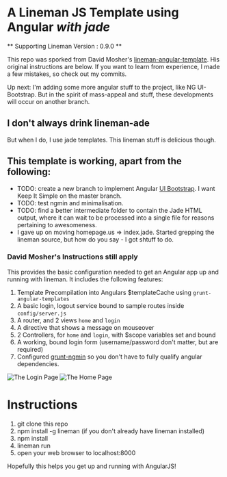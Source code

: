 # A Lineman JS Template using Angular *with jade*

** Supporting Lineman Version : 0.9.0 **

This repo was sporked from David Mosher's [lineman-angular-template](https://github.com/davemo/lineman-angular-template).
His original instructions are below.  If you want to learn from experience, I
made a few mistakes, so check out my commits.

Up next: I'm adding some more angular stuff to the project, like NG UI-Bootstrap.
But in the spirit of mass-appeal and stuff, these developments will occur on another branch.

## I don't always drink lineman-ade

But when I do, I use jade templates.  This lineman stuff is delicious though.

## This template is working, apart from the following:

* TODO: create a new branch to implement Angular [UI Bootstrap](http://angular-ui.github.io/bootstrap/). I want Keep It Simple on the master branch.
* TODO: test ngmin and minimalisation.
* TODO: find a better intermediate folder to contain the Jade HTML output, where it can wait to be processed into a single file for reasons pertaining to awesomeness.
* I gave up on moving homepage.us => index.jade.  Started grepping the lineman source, but how do you say - I got shtuff to do.

### David Mosher's Instructions still apply

This provides the basic configuration needed to get an Angular app up and running with lineman. It includes the following features:

1. Template Precompilation into Angulars $templateCache using `grunt-angular-templates`
2. A basic login, logout service bound to sample routes inside `config/server.js`
3. A router, and 2 views `home` and `login`
4. A directive that shows a message on mouseover
5. 2 Controllers, for `home` and `login`, with $scope variables set and bound
6. A working, bound login form (username/password don't matter, but are required)
7. Configured [grunt-ngmin](https://github.com/btford/grunt-ngmin) so you don't have to fully qualify angular dependencies.

![The Login Page](https://raw.github.com/davemo/lineman-angular-template/master/doc/login.png)
![The Home Page](https://raw.github.com/davemo/lineman-angular-template/master/doc/home.png)

# Instructions

1. git clone this repo
2. npm install -g lineman (if you don't already have lineman installed)
3. npm install
4. lineman run
5. open your web browser to localhost:8000

Hopefully this helps you get up and running with AngularJS!

